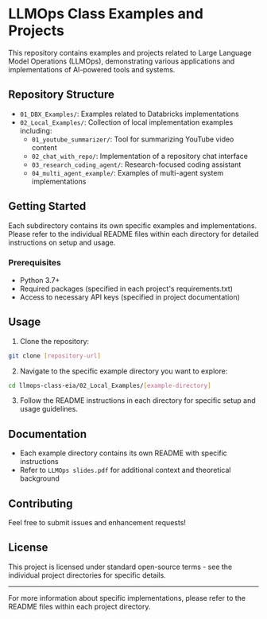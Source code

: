 # LLMOps Class Examples and Projects

This repository contains examples and projects related to Large Language Model Operations (LLMOps), demonstrating various applications and implementations of AI-powered tools and systems.

## Repository Structure

- `01_DBX_Examples/`: Examples related to Databricks implementations
- `02_Local_Examples/`: Collection of local implementation examples including:
  - `01_youtube_summarizer/`: Tool for summarizing YouTube video content
  - `02_chat_with_repo/`: Implementation of a repository chat interface
  - `03_research_coding_agent/`: Research-focused coding assistant
  - `04_multi_agent_example/`: Examples of multi-agent system implementations

## Getting Started

Each subdirectory contains its own specific examples and implementations. Please refer to the individual README files within each directory for detailed instructions on setup and usage.

### Prerequisites

- Python 3.7+
- Required packages (specified in each project's requirements.txt)
- Access to necessary API keys (specified in project documentation)

## Usage

1. Clone the repository:
```bash
git clone [repository-url]
```

2. Navigate to the specific example directory you want to explore:
```bash
cd llmops-class-eia/02_Local_Examples/[example-directory]
```

3. Follow the README instructions in each directory for specific setup and usage guidelines.

## Documentation

- Each example directory contains its own README with specific instructions
- Refer to `LLMOps slides.pdf` for additional context and theoretical background

## Contributing

Feel free to submit issues and enhancement requests!

## License

This project is licensed under standard open-source terms - see the individual project directories for specific details.

---

For more information about specific implementations, please refer to the README files within each project directory.
